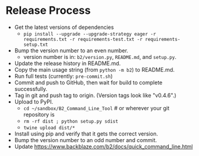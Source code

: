 # Release Process

- Get the latest versions of dependencies
  - `pip install --upgrade --upgrade-strategy eager -r requirements.txt -r requirements-test.txt -r requirements-setup.txt`
- Bump the version number to an even number.
  - version number is in: `b2/version.py`, `README.md`, and `setup.py`.
- Update the release history in README.md.
- Copy the main usage string (from `python -m b2`) to README.md.
- Run full tests (currently: `pre-commit.sh`)
- Commit and push to GitHub, then wait for build to complete successfully.
- Tag in git and push tag to origin.  (Version tags look like "v0.4.6".)
- Upload to PyPI.
  - `cd ~/sandbox/B2_Command_Line_Tool`    # or wherever your git repository is
  - `rm -rf dist ; python setup.py sdist`
  - `twine upload dist/*`
- Install using pip and verify that it gets the correct version.
- Bump the version number to an odd number and commit.
- Update https://www.backblaze.com/b2/docs/quick_command_line.html
